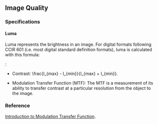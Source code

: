 ## Image Quality

### Specifications
#### Luma
Luma represents the brightness in an image. For digital formats following CCIR 601 (i.e. most digital standard definition formats), luma is calculated with this formula:

:<math> I = 0.299 R + 0.587 G + 0.114 B</math>


- Contrast: \frac{I_{max} - I_{min}}{I_{max} + I_{min}}.

- Modulation Transfer Function (MTF): The MTF is a measurement of its ability to transfer contrast at a particular resolution from the object to the image.

### Reference


[Introduction to Modulation Transfer Function](https://www.edmundoptics.com.tw/knowledge-center/application-notes/optics/introduction-to-modulation-transfer-function/).
